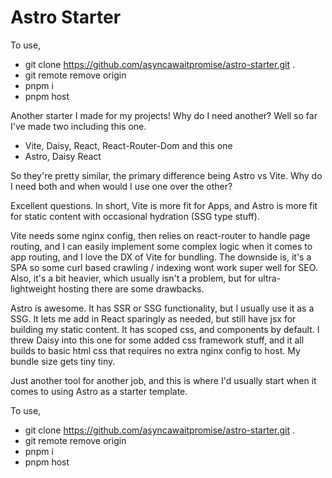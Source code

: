 # Astro Starter

To use,

- git clone https://github.com/asyncawaitpromise/astro-starter.git .
- git remote remove origin
- pnpm i
- pnpm host

Another starter I made for my projects! Why do I need another? Well so far I've made
two including this one. 

- Vite, Daisy, React, React-Router-Dom
and this one
- Astro, Daisy React

So they're pretty similar, the primary difference being Astro vs Vite. Why do 
I need both and when would I use one over the other? 

Excellent questions. In short, Vite is more fit for Apps, and Astro is more 
fit for static content with occasional hydration (SSG type stuff). 

Vite needs some nginx config, then relies on react-router to handle page routing, 
and I can easily implement some complex logic when it comes to app routing,
and I love the DX of Vite for bundling. The downside is, it's a SPA so 
some curl based crawling / indexing wont work super well for SEO. Also, it's a bit 
heavier, which usually isn't a problem, but for ultra-lightweight hosting there 
are some drawbacks. 

Astro is awesome. It has SSR or SSG functionality, but I usually use it as a SSG. 
It lets me add in React sparingly as needed, but still have jsx for building my 
static content. It has scoped css, and components by default. I threw Daisy into 
this one for some added css framework stuff, and it all builds to basic html 
css that requires no extra nginx config to host. My bundle size gets tiny tiny.

Just another tool for another job, and this is where I'd usually start when it comes
to using Astro as a starter template. 


To use,

- git clone https://github.com/asyncawaitpromise/astro-starter.git .
- git remote remove origin
- pnpm i
- pnpm host